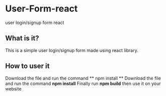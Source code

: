 # User-Form-react
 user login/signup form react

## What is it?
This is a simple user login/signup form made using react library.

## How to user it
Download the file and run the command ** npm install **
Download the file and run the command **npm install**
Finally run **npm build** then use it on your website
